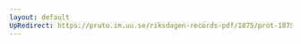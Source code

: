 ```yaml
---
layout: default
UpRedirect: https://pruto.im.uu.se/riksdagen-records-pdf/1875/prot-1875--fk--015/prot-1875--fk--015_001.pdf
---
```

